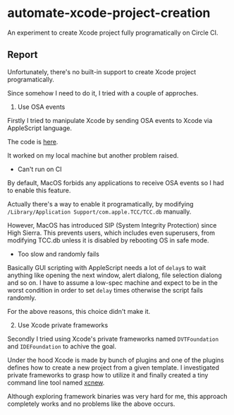 automate-xcode-project-creation
===============================

An experiment to create Xcode project fully programatically on Circle CI.

Report
------

Unfortunately, there's no built-in support to create Xcode project programatically.

Since somehow I need to do it, I tried with a couple of approches.

1. Use OSA events

Firstly I tried to manipulate Xcode by sending OSA events to Xcode via AppleScript language.

The code is [here](https://github.com/manicmaniac/automate-xcode-project-creation/commit/70813b5f8be45fae9fc0169f2fe4b69320425ab2#diff-e653de6f89bdffd67b9bec9ab2b498fb).

It worked on my local machine but another problem raised.

- Can't run on CI

By default, MacOS forbids any applications to receive OSA events so I had to enable this feature.

Actually there's a way to enable it programatically, by modifying `/Library/Application Support/com.apple.TCC/TCC.db` manually.

However, MacOS has introduced SIP (System Integrity Protection) since High Sierra.
This prevents users, which includes even superusers, from modifying TCC.db unless it is disabled by rebooting OS in safe mode.

- Too slow and randomly fails

Basically GUI scripting with AppleScript needs a lot of `delay`s to wait anything like opening the next window, alert dialong, file selection dialong and so on.
I have to assume a low-spec machine and expect to be in the worst condition in order to set `delay` times otherwise the script fails randomly.

For the above reasons, this choice didn't make it.

2. Use Xcode private frameworks

Secondly I tried using Xcode's private frameworks named `DVTFoundation` and `IDEFoundation` to achive the goal.

Under the hood Xcode is made by bunch of plugins and one of the plugins defines how to create a new project from a given template.
I investigated private frameworks to grasp how to utilize it and finally created a tiny command line tool named [xcnew](https://github.com/manicmaniac/xcnew).

Although exploring framework binaries was very hard for me, this approach completely works and no problems like the above occurs.

